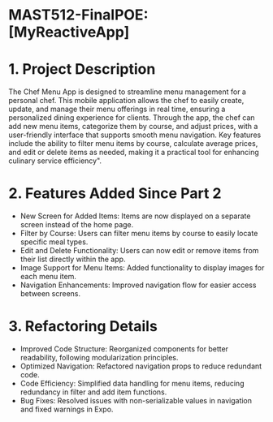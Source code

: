 # MAST512-FinalPOE: [MyReactiveApp]
# 1. Project Description
The Chef Menu App is designed to streamline menu management for a personal chef. This mobile application allows the chef to easily create, update, and manage their menu offerings in real time, ensuring a personalized dining experience for clients. Through the app, the chef can add new menu items, categorize them by course, and adjust prices, with a user-friendly interface that supports smooth menu navigation. Key features include the ability to filter menu items by course, calculate average prices, and edit or delete items as needed, making it a practical tool for enhancing culinary service efficiency".

# 2. Features Added Since Part 2
- New Screen for Added Items: Items are now displayed on a separate screen instead of the home page.
- Filter by Course: Users can filter menu items by course to easily locate specific meal types.
- Edit and Delete Functionality: Users can now edit or remove items from their list directly within the app.
- Image Support for Menu Items: Added functionality to display images for each menu item.
- Navigation Enhancements: Improved navigation flow for easier access between screens.
# 3. Refactoring Details
- Improved Code Structure: Reorganized components for better readability, following modularization principles.
- Optimized Navigation: Refactored navigation props to reduce redundant code.
- Code Efficiency: Simplified data handling for menu items, reducing redundancy in filter and add item functions.
- Bug Fixes: Resolved issues with non-serializable values in navigation and fixed warnings in Expo.
